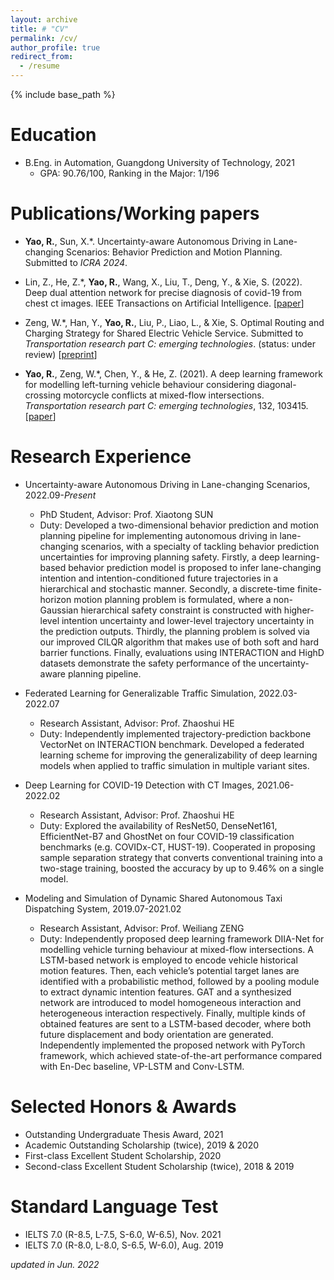 ```yaml
---
layout: archive
title: # "CV"
permalink: /cv/
author_profile: true
redirect_from:
  - /resume
---
```


{% include base_path %}

Education
======
* B.Eng. in Automation, Guangdong University of Technology, 2021
  * GPA: 90.76/100, Ranking in the Major: 1/196

Publications/Working papers
======
* **Yao, R.**, Sun, X.\*. Uncertainty-aware Autonomous Driving in Lane-changing Scenarios: Behavior Prediction and Motion Planning. Submitted to *ICRA 2024*.

* Lin, Z., He, Z.\*, **Yao, R.**, Wang, X., Liu, T., Deng, Y., & Xie, S. (2022). Deep dual attention network for precise diagnosis of covid-19 from chest ct images. IEEE Transactions on Artificial Intelligence. [[paper](https://ieeexplore.ieee.org/abstract/document/9965606?casa_token=1YA5Dal6dGUAAAAA:VTT0zr6uE6-kgGUJYoEMLy5EyEVd2LNQ0WCjsIPttDPs1kwI41yAqayR8YCZf5df0iyA9JMbpywW2A)]

* Zeng, W.\*, Han, Y., **Yao, R.**, Liu, P., Liao, L., & Xie, S. Optimal Routing and Charging Strategy for Shared Electric Vehicle Service. Submitted to *Transportation research part C: emerging technologies*. (status: under review) \[[preprint](https://papers.ssrn.com/sol3/papers.cfm?abstract_id=4015246)\]

* **Yao, R.**, Zeng, W.\*, Chen, Y., & He, Z. (2021). A deep learning framework for modelling left-turning vehicle behaviour considering diagonal-crossing motorcycle conflicts at mixed-flow intersections. *Transportation research part C: emerging technologies*, 132, 103415. \[[paper](https://www.sciencedirect.com/science/article/pii/S0968090X21004095?casa_token=8HVnu5TwNUEAAAAA:Xd1y_ol0bzIKDdBls3o5K2fn8BjPebBTJ5OkSHGPVM-c9cvmr9Mr8rWfdih_JHMGwIrHMveR6TI)\]

Research Experience
======
* Uncertainty-aware Autonomous Driving in Lane-changing Scenarios, 2022.09-*Present*
  * PhD Student, Advisor: Prof. Xiaotong SUN
  * Duty: Developed a two-dimensional behavior prediction and motion planning pipeline for implementing autonomous driving in lane-changing scenarios, with a specialty of tackling behavior prediction uncertainties for improving planning safety. Firstly, a deep learning-based behavior prediction model is proposed to infer lane-changing intention and intention-conditioned future trajectories in a  hierarchical and stochastic manner. Secondly, a discrete-time finite-horizon motion planning problem is formulated, where a non-Gaussian  hierarchical safety constraint is constructed with higher-level intention uncertainty and lower-level trajectory uncertainty in the prediction outputs. Thirdly, the planning problem is solved via our improved CILQR algorithm that makes use of both soft and hard barrier functions. Finally, evaluations using INTERACTION and HighD datasets demonstrate the safety performance of the uncertainty-aware planning pipeline.

* Federated Learning for Generalizable Traffic Simulation, 2022.03-2022.07
  * Research Assistant, Advisor: Prof. Zhaoshui HE
  * Duty: Independently implemented trajectory-prediction backbone VectorNet on INTERACTION benchmark. Developed a federated learning scheme for improving the generalizability of deep learning models when applied to traffic simulation in multiple variant sites.

* Deep Learning for COVID-19 Detection with CT Images, 2021.06-2022.02
  * Research Assistant, Advisor: Prof. Zhaoshui HE
  * Duty: Explored the availability of ResNet50, DenseNet161, EfficientNet-B7 and GhostNet on four COVID-19 classification benchmarks (e.g. COVIDx-CT, HUST-19). Cooperated in proposing sample separation strategy that converts conventional training into a two-stage training, boosted the accuracy by up to 9.46% on a single model.

* Modeling and Simulation of Dynamic Shared Autonomous Taxi Dispatching System, 2019.07-2021.02
  * Research Assistant, Advisor: Prof. Weiliang ZENG
  * Duty: Independently proposed deep learning framework DIIA-Net for modelling vehicle turning behaviour at mixed-flow intersections. A LSTM-based network is employed to encode vehicle historical motion features. Then, each vehicle’s potential target lanes are identified with a probabilistic method, followed by a pooling module to extract dynamic intention features. GAT and a synthesized network are introduced to model homogeneous interaction and heterogeneous interaction respectively. Finally, multiple kinds of obtained features are sent to a LSTM-based decoder, where both future displacement and body orientation are generated. Independently implemented the proposed network with PyTorch framework, which achieved state-of-the-art performance compared with En-Dec baseline, VP-LSTM and Conv-LSTM.

Selected Honors & Awards
======
* Outstanding Undergraduate Thesis Award, 2021
* Academic Outstanding Scholarship (twice), 2019 & 2020
* First-class Excellent Student Scholarship, 2020
* Second-class Excellent Student Scholarship (twice), 2018 & 2019

Standard Language Test
======
* IELTS 7.0 (R-8.5, L-7.5, S-6.0, W-6.5), Nov. 2021
* IELTS 7.0 (R-8.0, L-8.0, S-6.5, W-6.0), Aug. 2019

*updated in Jun. 2022*
